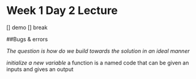 # Week 1 Day 2 Lecture
[] demo
[] break

##Bugs & errors

*The question is how do we build towards the solution in an ideal manner*

*initialize a new variable*
a function is a named code that can be given an inputs and gives an output

